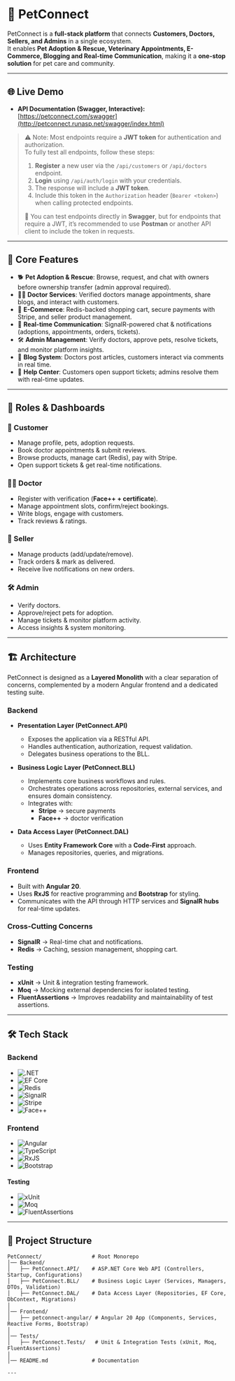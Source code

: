 # 🐾 PetConnect

PetConnect is a **full-stack platform** that connects **Customers, Doctors, Sellers, and Admins** in a single ecosystem.  
It enables **Pet Adoption & Rescue, Veterinary Appointments, E-Commerce, Blogging and Real-time Communication**, making it a **one-stop solution** for pet care and community.

---

## 🌐 Live Demo

- **API Documentation (Swagger, Interactive):** [https://petconnect.com/swagger](http://petconnect.runasp.net/swagger/index.html)  

> ⚠️ Note: Most endpoints require a **JWT token** for authentication and authorization.  
> To fully test all endpoints, follow these steps:  
> 1. **Register** a new user via the `/api/customers` or `/api/doctors` endpoint.  
> 2. **Login** using `/api/auth/login` with your credentials.  
> 3. The response will include a **JWT token**.  
> 4. Include this token in the `Authorization` header (`Bearer <token>`) when calling protected endpoints.  
>
> 🔹 You can test endpoints directly in **Swagger**, but for endpoints that require a JWT, it’s recommended to use **Postman** or another API client to include the token in requests.  

---

## 🌟 Core Features

- 🐕 **Pet Adoption & Rescue**: Browse, request, and chat with owners before ownership transfer (admin approval required).  
- 👨‍⚕️ **Doctor Services**: Verified doctors manage appointments, share blogs, and interact with customers.  
- 🏪 **E-Commerce**: Redis-backed shopping cart, secure payments with Stripe, and seller product management.  
- 💬 **Real-time Communication**: SignalR-powered chat & notifications (adoptions, appointments, orders, tickets).  
- 🛠️ **Admin Management**: Verify doctors, approve pets, resolve tickets, and monitor platform insights.  
- 📖 **Blog System**: Doctors post articles, customers interact via comments in real time.  
- 🎫 **Help Center**: Customers open support tickets; admins resolve them with real-time updates.  

---

## 👥 Roles & Dashboards

### 🐶 Customer
- Manage profile, pets, adoption requests.  
- Book doctor appointments & submit reviews.  
- Browse products, manage cart (Redis), pay with Stripe.  
- Open support tickets & get real-time notifications.  

### 👨‍⚕️ Doctor
- Register with verification (**Face++ + certificate**).  
- Manage appointment slots, confirm/reject bookings.  
- Write blogs, engage with customers.  
- Track reviews & ratings.  

### 🏪 Seller
- Manage products (add/update/remove).  
- Track orders & mark as delivered.  
- Receive live notifications on new orders.  

### 🛠️ Admin
- Verify doctors.  
- Approve/reject pets for adoption.  
- Manage tickets & monitor platform activity.  
- Access insights & system monitoring.  

---

## 🏗️ Architecture  

PetConnect is designed as a **Layered Monolith** with a clear separation of concerns, complemented by a modern Angular frontend and a dedicated testing suite.  

### Backend  
- **Presentation Layer (PetConnect.API)**  
  - Exposes the application via a RESTful API.  
  - Handles authentication, authorization, request validation.  
  - Delegates business operations to the BLL.  

- **Business Logic Layer (PetConnect.BLL)**  
  - Implements core business workflows and rules.  
  - Orchestrates operations across repositories, external services, and ensures domain consistency.  
  - Integrates with:  
    - **Stripe** → secure payments  
    - **Face++** → doctor verification  

- **Data Access Layer (PetConnect.DAL)**  
  - Uses **Entity Framework Core** with a **Code-First** approach.  
  - Manages repositories, queries, and migrations.  

### Frontend  
- Built with **Angular 20**.  
- Uses **RxJS** for reactive programming and **Bootstrap** for styling.  
- Communicates with the API through HTTP services and **SignalR hubs** for real-time updates.  

### Cross-Cutting Concerns  
- **SignalR** → Real-time chat and notifications.  
- **Redis** → Caching, session management, shopping cart.  

### Testing  
- **xUnit** → Unit & integration testing framework.  
- **Moq** → Mocking external dependencies for isolated testing.  
- **FluentAssertions** → Improves readability and maintainability of test assertions.  

---

## 🛠️ Tech Stack

### Backend
- ![.NET](https://img.shields.io/badge/.NET-512BD4?logo=dotnet&logoColor=white)
- ![EF Core](https://img.shields.io/badge/Entity_Framework_Core-68217A?logo=ef&logoColor=white)
- ![Redis](https://img.shields.io/badge/Redis-DC382D?logo=redis&logoColor=white)
- ![SignalR](https://img.shields.io/badge/SignalR-5C2D91?logo=dotnet&logoColor=white)
- ![Stripe](https://img.shields.io/badge/Stripe-008CDD?logo=stripe&logoColor=white)
- ![Face++](https://img.shields.io/badge/Face++-0A9CF3?logo=azure-face-api&logoColor=white)

### Frontend
- ![Angular](https://img.shields.io/badge/Angular-DD0031?logo=angular&logoColor=white)
- ![TypeScript](https://img.shields.io/badge/TypeScript-3178C6?logo=typescript&logoColor=white)
- ![RxJS](https://img.shields.io/badge/RxJS-B7178C?logo=reactivex&logoColor=white)
- ![Bootstrap](https://img.shields.io/badge/Bootstrap-7952B3?logo=bootstrap&logoColor=white)

#### Testing
- ![xUnit](https://img.shields.io/badge/xUnit-5B2C6F?logo=xunit&logoColor=white)
- ![Moq](https://img.shields.io/badge/Moq-512BD4?logo=nuget&logoColor=white)
- ![FluentAssertions](https://img.shields.io/badge/FluentAssertions-2E86C1?logo=nuget&logoColor=white)

---

## 📂 Project Structure

```text
PetConnect/                # Root Monorepo
│── Backend/
│   ├── PetConnect.API/    # ASP.NET Core Web API (Controllers, Startup, Configurations)
│   ├── PetConnect.BLL/    # Business Logic Layer (Services, Managers, DTOs, Validation)
│   ├── PetConnect.DAL/    # Data Access Layer (Repositories, EF Core, DbContext, Migrations)
│
│── Frontend/
│   ├── petconnect-angular/ # Angular 20 App (Components, Services, Reactive Forms, Bootstrap)
│
│── Tests/
│   ├── PetConnect.Tests/   # Unit & Integration Tests (xUnit, Moq, FluentAssertions)
│
│── README.md              # Documentation

---


